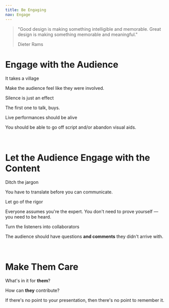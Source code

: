 ```yaml
---
title: Be Engaging
nav: Engage
---
```


<div class="card mb-4">
  <div class="card-body text-center">
    <blockquote class="blockquote">
      <p class="fs-4 fw-bold">
        "Good design is making something intelligible and memorable. Great design is making something memorable and meaningful."
      </p>
      <footer class="blockquote-footer mt-2">Dieter Rams</footer>
    </blockquote>
  </div>
</div>

# Engage with the Audience

<div class="row">
  <div class="col-md-4 mb-4">
    <div class="card h-100 border-secondary">
      <div class="card-body text-center">
        <p class="fw-bold">It takes a village</p>
        <p>Make the audience feel like they were involved.</p>
      </div>
    </div>
  </div>
  
  <div class="col-md-4 mb-4">
    <div class="card h-100 border-secondary">
      <div class="card-body text-center">
        <p class="fw-bold">Silence is just an effect</p>
        <p>The first one to talk, buys.</p>
      </div>
    </div>
  </div>
  
  <div class="col-md-4 mb-4">
    <div class="card h-100 border-secondary">
      <div class="card-body text-center">
        <p class="fw-bold">Live performances should be alive</p>
        <p>You should be able to go off script and/or abandon visual aids.</p>
      </div>
    </div>
  </div>
</div>

<br>

# Let the Audience Engage with the Content

<div class="row">
  <div class="col-md-4 mb-4">
    <div class="card h-100 border-primary">
      <div class="card-body text-center">
        <p class="fw-bold">Ditch the jargon</p>
        <p>You have to translate before you can communicate.</p>
      </div>
    </div>
  </div>
  
  <div class="col-md-4 mb-4">
    <div class="card h-100 border-primary">
      <div class="card-body text-center">
        <p class="fw-bold">Let go of the rigor</p>
        <p>Everyone assumes you're the expert. You don't need to prove yourself — you need to be heard.</p>
      </div>
    </div>
  </div>
  
  <div class="col-md-4 mb-4">
    <div class="card h-100 border-primary">
      <div class="card-body text-center">
        <p class="fw-bold">Turn the listeners into collaborators</p>
        <p>The audience should have questions <strong>and comments</strong> they didn't arrive with.</p>
      </div>
    </div>
  </div>
</div>

<br>

# Make Them Care

<div class="card mb-4 border-warning">
  <div class="card-body text-center">
    <p class="fw-bold mb-2">What's in it for <strong>them</strong>?</p>
    <p class="fw-bold mb-2">How can <strong>they</strong> contribute?</p>
    <p class="mt-4">
      If there's no point to your presentation, then there's no point to remember it.
    </p>
  </div>
</div>
